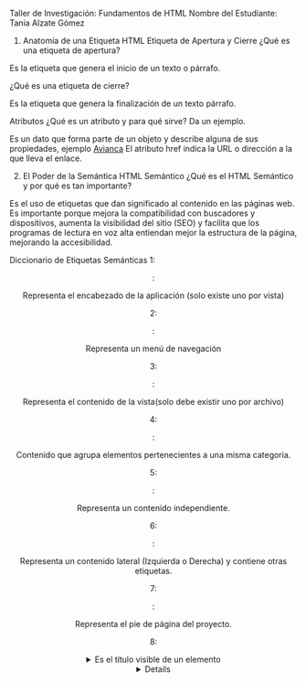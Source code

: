 Taller de Investigación: Fundamentos de HTML
Nombre del Estudiante: Tania Alzate Gómez

1. Anatomía de una Etiqueta HTML
Etiqueta de Apertura y Cierre
¿Qué es una etiqueta de apertura?

Es la etiqueta que genera el inicio de un texto o párrafo.

¿Qué es una etiqueta de cierre?

Es la etiqueta que genera la finalización de un texto párrafo.

Atributos
¿Qué es un atributo y para qué sirve? Da un ejemplo.

Es un dato que forma parte de un objeto y describe alguna de sus propiedades, ejemplo <a href="https://www.avianca.com/">Avianca</a> El atributo href indica la URL o dirección a la que lleva el enlace.


2. El Poder de la Semántica
HTML Semántico
¿Qué es el HTML Semántico y por qué es tan importante?

Es el uso de etiquetas que dan significado al contenido en las páginas web. Es importante porque mejora la compatibilidad con buscadores y dispositivos, aumenta la visibilidad del sitio (SEO) y facilita que los programas de lectura en voz alta entiendan mejor la estructura de la página, mejorando la accesibilidad.

Diccionario de Etiquetas Semánticas
1: <header>:

 Representa el encabezado de la aplicación (solo existe uno por vista)

2: <nav>:

Representa un menú de navegación

3: <main>:

Representa el contenido de la vista(solo debe existir uno por archivo)

4: <section>:

Contenido que agrupa elementos pertenecientes a una misma categoria.

5: <article>:

Representa un contenido independiente.

6: <aside>:

Representa un contenido lateral  (Izquierda o Derecha) y contiene otras etiquetas.

7: <footer>:

Representa el pie de página del proyecto.

8: <details>
Crea un widget que el usuario puede abrir o cerrar para ver más información.

9: <summary>
Es el título visible de un elemento <details> (se muestra aunque esté cerrado).

10: <blockquote>
Se usa para citas largas tomadas de otras fuentes.

11: <cite>
Se usa para nombrar la fuente de una cita o referencia.

12: <code>
Representa fragmentos de código o comandos de programación.

13: <pre>
Muestra texto con formato preestablecido (espaciado y saltos de línea se respetan).

14: <em>
Se usa para enfatizar texto, generalmente se muestra en cursiva.

15: <h1> a <h6>
Representan títulos y subtítulos, siendo <h1> el más importante y <h6> el menos.

16: <figure>
Encierra contenido gráfico o visual relacionado, como imágenes o diagramas.

17: <figcaption>
Proporciona una descripción o pie de imagen para el contenido dentro de <figure>.

18: <mark>
Resalta texto importante o relevante.

19: <time>
Representa fechas u horas específicas.

20: <address>
Proporciona información de contacto del autor o de la organización.

